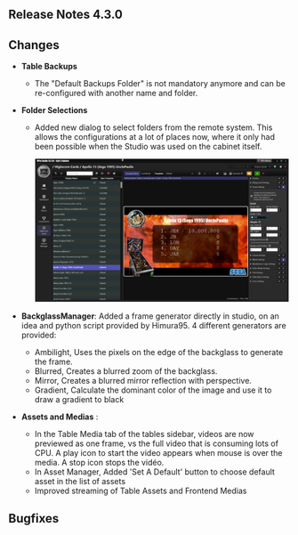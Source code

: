 ## Release Notes 4.3.0

## Changes

- **Table Backups**
  - The "Default Backups Folder" is not mandatory anymore and can be re-configured with another name and folder.
- **Folder Selections**
  - Added new dialog to select folders from the remote system. This allows the configurations at a lot of places now, where it only had been possible when the Studio was used on the cabinet itself.
  
     <img src="https://github.com/syd711/vpin-studio/blob/main/documentation/cards/cards.png?raw=true" width="700" />

- **BackglassManager**: Added a frame generator directly in studio, on an idea and python script provided by Himura95. 4 different generators are provided: 
  - Ambilight, Uses the pixels on the edge of the backglass to generate the frame.
  - Blurred, Creates a blurred zoom of the backglass.
  - Mirror, Creates a blurred mirror reflection with perspective.
  - Gradient, Calculate the dominant color of the image and use it to draw a gradient to black

- **Assets and Medias** : 
  - In the Table Media tab of the tables sidebar, videos are now previewed as one frame, vs the full video that is consuming lots of CPU. A play icon to start the video appears when mouse is over the media. A stop icon stops the vidéo.
  - In Asset Manager, Added 'Set A Default' button to choose default asset in the list of assets
  - Improved streaming of Table Assets and Frontend Medias

## Bugfixes

